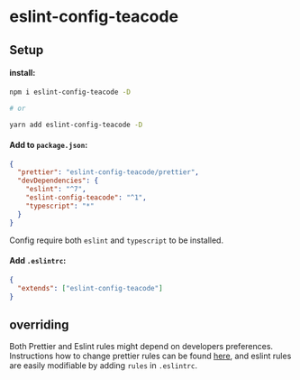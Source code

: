 # eslint-config-teacode
## Setup 

#### install:
```bash
npm i eslint-config-teacode -D

# or 

yarn add eslint-config-teacode -D
```


#### Add to `package.json`:
```json
{
  "prettier": "eslint-config-teacode/prettier",
  "devDependencies": {
    "eslint": "^7",
    "eslint-config-teacode": "^1",
    "typescript": "*"
  }
}
```
Config require both `eslint` and  `typescript` to be installed.

#### Add `.eslintrc`:
```json
{
  "extends": ["eslint-config-teacode"]
}
```

## overriding
Both Prettier and Eslint rules might depend on developers preferences.
Instructions how to change prettier rules can be found [here](https://prettier.io/docs/en/configuration.html#sharing-configurations),
and eslint rules are easily modifiable by adding `rules` in `.eslintrc`.


